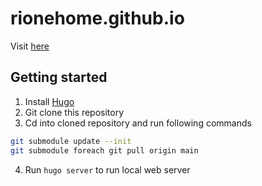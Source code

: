 # rionehome.github.io

Visit [here](https://rionehome.github.io/)

## Getting started

1. Install [Hugo](https://gohugo.io/)
2. Git clone this repository
3. Cd into cloned repository and run following commands

```sh
git submodule update --init
git submodule foreach git pull origin main
```

4. Run `hugo server` to run local web server